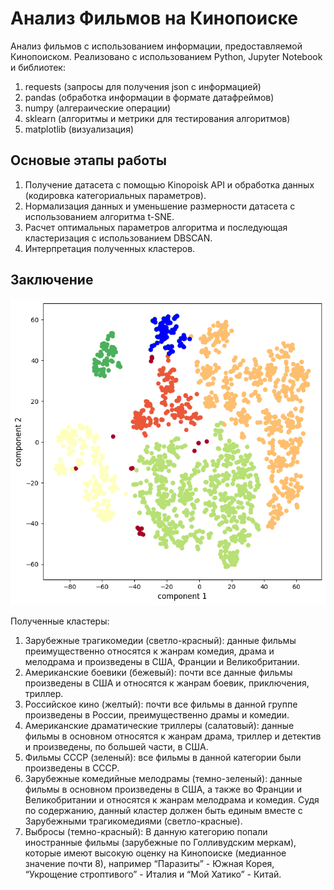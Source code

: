 # Анализ Фильмов на Кинопоиске
 
Анализ фильмов с использованием информации, предоставляемой Кинопоиском. Реализовано с использованием Python, Jupyter Notebook и библиотек:

1. requests (запросы для получения json с информацией)
2. pandas (обработка информации в формате датафреймов)
3. numpy (алгераические операции)
4. sklearn (алгоритмы и метрики для тестирования алгоритмов)
5. matplotlib (визуализация)

## Основые этапы работы
1. Получение датасета с помощью Kinopoisk API и обработка данных (кодировка категориальных параметров).
2. Нормализация данных и уменьшение размерности датасета с использованием алгоритма t-SNE.
3. Расчет оптимальных параметров алгоритма и последующая кластеризация с использованием DBSCAN.
4. Интерпретация полученных кластеров.

## Заключение

![screenshot](kp-clusters.png)

Полученные кластеры:

1. Зарубежные трагикомедии (светло-красный): данные фильмы преимущественно относятся к жанрам комедия, драма и мелодрама и произведены в США, Франции и Великобритании.
2. Американские боевики (бежевый): почти все данные фильмы произведены в США и относятся к жанрам боевик, приключения, триллер.
3. Российское кино (желтый): почти все фильмы в данной группе произведены в России, преимущественно драмы и комедии.
4. Американские драматические триллеры (салатовый): данные фильмы в основном относятся к жанрам драма, триллер и детектив и произведены, по большей части, в США.
5. Фильмы СССР (зеленый): все фильмы в данной категории были произведены в СССР.
6. Зарубежные комедийные мелодрамы (темно-зеленый): данные фильмы в основном произведены в США, а также во Франции и Великобритании и относятся к жанрам мелодрама и комедия. Судя по содержанию, данный кластер должен быть единым вместе с Зарубежными трагикомедиями (светло-красные).
7. Выбросы (темно-красный): В данную категорию попали иностранные фильмы (зарубежные по Голливудским меркам), которые имеют высокую оценку на Кинопоиске (медианное значение почти 8), например “Паразиты” - Южная Корея, “Укрощение строптивого” - Италия и “Мой Хатико” - Китай.